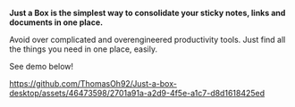 **Just a Box is the simplest way to consolidate your sticky notes, links and documents in one place.**

Avoid over complicated and overengineered productivity tools. Just find all the things you need in one place, easily. 

See demo below!

https://github.com/ThomasOh92/Just-a-box-desktop/assets/46473598/2701a91a-a2d9-4f5e-a1c7-d8d1618425ed

